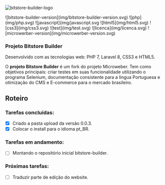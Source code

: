 ![bitstore-builder-logo](img/bitstore-builder-logo.jpg)

<p align="left">
    ![bitstore-builder-version](img/bitstore-builder-version.svg)
    ![php](img/php.svg)
    ![javascript](img/javascript.svg
    ![html5](img/html5.svg)
    ![css3](img/css3.svg)
    ![test](img/test.svg)
    ![licenca](img/licenca.svg)
    ![microwerber-version](img/microwerber-version.svg)
</p>

### Projeto Bitstore Builder

Desenvolvido com as tecnologias web: PHP 7, Laravel 8, CSS3 e HTML5.

O **projeto Bitstore Builder** é um fork do projeto Microweber. Tem como objetivos principais: criar testes em suas funcionalidade utilizando o programa Selenium, documentação consistente para a língua Portuguesa e otimização do CMS e E-commerce para o mercado brasileiro.

## Roteiro

### Tarefas concluídas:
- [x] Criado a pasta upload da versão 0.0.3.
- [x] Colocar o install para o idioma pt_BR.

### Tarefas em andamento:
- [ ] Montando o repositório inicial bitstore-builder.

### Próximas tarefas:

- [ ] Traduzir parte de edição do website.
